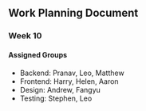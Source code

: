 ## Work Planning Document
### Week 10
#### Assigned Groups
- Backend: Pranav, Leo, Matthew
- Frontend: Harry, Helen, Aaron
- Design: Andrew, Fangyu
- Testing: Stephen, Leo
